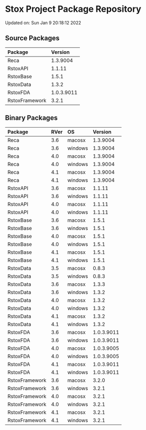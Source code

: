 # Stox Project Package Repository


Updated on: Sun Jan  9 20:18:12 2022
## Source Packages

|Package        |Version    |
|:--------------|:----------|
|Reca           |1.3.9004   |
|RstoxAPI       |1.1.11     |
|RstoxBase      |1.5.1      |
|RstoxData      |1.3.2      |
|RstoxFDA       |1.0.3.9011 |
|RstoxFramework |3.2.1      |

## Binary Packages

|Package        |RVer |OS      |Version    |
|:--------------|:----|:-------|:----------|
|Reca           |3.6  |macosx  |1.3.9004   |
|Reca           |3.6  |windows |1.3.9004   |
|Reca           |4.0  |macosx  |1.3.9004   |
|Reca           |4.0  |windows |1.3.9004   |
|Reca           |4.1  |macosx  |1.3.9004   |
|Reca           |4.1  |windows |1.3.9004   |
|RstoxAPI       |3.6  |macosx  |1.1.11     |
|RstoxAPI       |3.6  |windows |1.1.11     |
|RstoxAPI       |4.0  |macosx  |1.1.11     |
|RstoxAPI       |4.0  |windows |1.1.11     |
|RstoxBase      |3.6  |macosx  |1.5.1      |
|RstoxBase      |3.6  |windows |1.5.1      |
|RstoxBase      |4.0  |macosx  |1.5.1      |
|RstoxBase      |4.0  |windows |1.5.1      |
|RstoxBase      |4.1  |macosx  |1.5.1      |
|RstoxBase      |4.1  |windows |1.5.1      |
|RstoxData      |3.5  |macosx  |0.8.3      |
|RstoxData      |3.5  |windows |0.8.3      |
|RstoxData      |3.6  |macosx  |1.3.3      |
|RstoxData      |3.6  |windows |1.3.2      |
|RstoxData      |4.0  |macosx  |1.3.2      |
|RstoxData      |4.0  |windows |1.3.2      |
|RstoxData      |4.1  |macosx  |1.3.2      |
|RstoxData      |4.1  |windows |1.3.2      |
|RstoxFDA       |3.6  |macosx  |1.0.3.9011 |
|RstoxFDA       |3.6  |windows |1.0.3.9011 |
|RstoxFDA       |4.0  |macosx  |1.0.3.9005 |
|RstoxFDA       |4.0  |windows |1.0.3.9005 |
|RstoxFDA       |4.1  |macosx  |1.0.3.9011 |
|RstoxFDA       |4.1  |windows |1.0.3.9011 |
|RstoxFramework |3.6  |macosx  |3.2.0      |
|RstoxFramework |3.6  |windows |3.2.1      |
|RstoxFramework |4.0  |macosx  |3.2.1      |
|RstoxFramework |4.0  |windows |3.2.1      |
|RstoxFramework |4.1  |macosx  |3.2.1      |
|RstoxFramework |4.1  |windows |3.2.1      |
